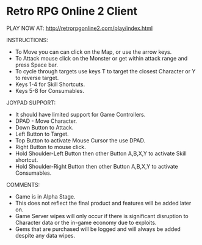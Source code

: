 # Retro RPG Online 2 Client

PLAY NOW AT:
http://retrorpgonline2.com/play/index.html

INSTRUCTIONS:
* To Move you can can click on the Map, or use the arrow keys.
* To Attack mouse click on the Monster or get within attack range and press Space bar.
* To cycle through targets use keys T to target the closest Character or Y to reverse target.
* Keys 1-4 for Skill Shortcuts.
* Keys 5-8 for Consumables.

JOYPAD SUPPORT:
* It should have limited support for Game Controllers.
* DPAD - Move Character.
* Down Button to Attack.
* Left Button to Target.
* Top Button to activate Mouse Cursor the use DPAD.
* Right Button to mouse click.
* Hold Shoulder-Left Button then other Button A,B,X,Y to activate Skill shortcut.
* Hold Shoulder-Right Button then other Button A,B,X,Y to activate Consumables.

COMMENTS:
* Game is in Alpha Stage.
* This does not reflect the final product and features will be added later on.
* Game Server wipes will only occur if there is significant disruption to Character data or the in-game economy due to exploits.
* Gems that are purchased will be logged and will always be added despite any data wipes.



